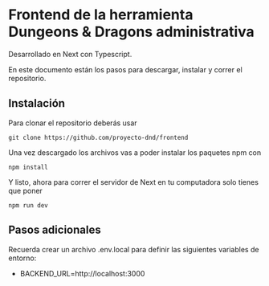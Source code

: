 # Frontend de la herramienta Dungeons & Dragons administrativa
Desarrollado en Next con Typescript.  

En este documento están los pasos para descargar, instalar y correr el repositorio.  

## Instalación
Para clonar el repositorio deberás usar  
```
git clone https://github.com/proyecto-dnd/frontend
```

Una vez descargado los archivos vas a poder instalar los paquetes npm con
```
npm install
```

Y listo, ahora para correr el servidor de Next en tu computadora solo tienes que poner
```
npm run dev
```

## Pasos adicionales
Recuerda crear un archivo .env.local para definir las siguientes variables de entorno:
- BACKEND_URL=http://localhost:3000

